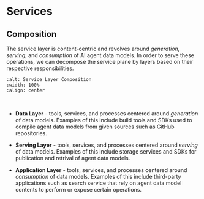# Services

## Composition

The service layer is content-centric and revolves around _generation_, _serving_, and _consumption_ of AI agent data models.
In order to serve these operations, we can decompose the service plane by layers based on their respective responsibilities.

```{image} ../_static/service_composition.png
:alt: Service Layer Composition
:width: 100%
:align: center
```
<br>

- **Data Layer** - tools, services, and processes centered around _generation_ of data models. 
  Examples of this include build tools and SDKs used to compile agent data models from given sources such as GitHub repositories.

- **Serving Layer** - tools, services, and processes centered around _serving_ of data models.
  Examples of this include storage services and SDKs for publication and retrival of agent data models.

- **Application Layer** - tools, services, and processes centered around _consumption_ of data models.
  Examples of this include third-party applications such as search service that rely on agent data model contents to perform or expose certain operations.
